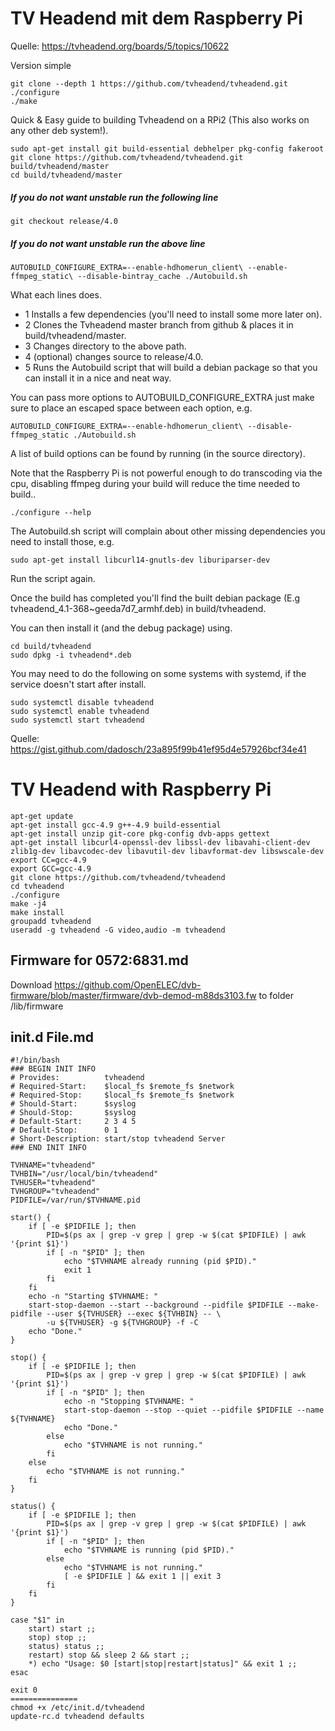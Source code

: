 
# TV Headend mit dem Raspberry Pi

Quelle: https://tvheadend.org/boards/5/topics/10622

Version simple
```
git clone --depth 1 https://github.com/tvheadend/tvheadend.git
./configure
./make
```

Quick & Easy guide to building Tvheadend on a RPi2 (This also works on any other deb system!).
```
sudo apt-get install git build-essential debhelper pkg-config fakeroot
git clone https://github.com/tvheadend/tvheadend.git build/tvheadend/master
cd build/tvheadend/master
```
##### If you do not want unstable run the following line #####
```
git checkout release/4.0
```
##### If you do not want unstable run the above line #####
```
AUTOBUILD_CONFIGURE_EXTRA=--enable-hdhomerun_client\ --enable-ffmpeg_static\ --disable-bintray_cache ./Autobuild.sh
```

What each lines does.
* 1 Installs a few dependencies (you'll need to install some more later on).
* 2 Clones the Tvheadend master branch from github & places it in build/tvheadend/master.
* 3 Changes directory to the above path.
* 4 (optional) changes source to release/4.0.
* 5 Runs the Autobuild script that will build a debian package so that you can install it in a nice and neat way.

You can pass more options to AUTOBUILD_CONFIGURE_EXTRA just make sure to place an escaped space between each option, e.g.

```
AUTOBUILD_CONFIGURE_EXTRA=--enable-hdhomerun_client\ --disable-ffmpeg_static ./Autobuild.sh
```

A list of build options can be found by running (in the source directory).

Note that the Raspberry Pi is not powerful enough to do transcoding via the cpu, disabling ffmpeg during your build will reduce the time needed to build..

```
./configure --help
```

The Autobuild.sh script will complain about other missing dependencies you need to install those, e.g.

```
sudo apt-get install libcurl14-gnutls-dev liburiparser-dev
```

Run the script again.

Once the build has completed you'll find the built debian package (E.g tvheadend_4.1-368~geeda7d7_armhf.deb) in build/tvheadend.

You can then install it (and the debug package) using.

```
cd build/tvheadend
sudo dpkg -i tvheadend*.deb
```

You may need to do the following on some systems with systemd, if the service doesn't start after install.

```
sudo systemctl disable tvheadend
sudo systemctl enable tvheadend
sudo systemctl start tvheadend
```






Quelle: https://gist.github.com/dadosch/23a895f99b41ef95d4e57926bcf34e41

# TV Headend with Raspberry Pi
```
apt-get update
apt-get install gcc-4.9 g++-4.9 build-essential
apt-get install unzip git-core pkg-config dvb-apps gettext
apt-get install libcurl4-openssl-dev libssl-dev libavahi-client-dev zlib1g-dev libavcodec-dev libavutil-dev libavformat-dev libswscale-dev
export CC=gcc-4.9
export GCC=gcc-4.9
git clone https://github.com/tvheadend/tvheadend
cd tvheadend
./configure
make -j4
make install
groupadd tvheadend
useradd -g tvheadend -G video,audio -m tvheadend
```

## Firmware for 0572:6831.md

Download https://github.com/OpenELEC/dvb-firmware/blob/master/firmware/dvb-demod-m88ds3103.fw to folder /lib/firmware

## init.d File.md

```
#!/bin/bash
### BEGIN INIT INFO
# Provides:          tvheadend
# Required-Start:    $local_fs $remote_fs $network
# Required-Stop:     $local_fs $remote_fs $network
# Should-Start:      $syslog
# Should-Stop:       $syslog
# Default-Start:     2 3 4 5
# Default-Stop:      0 1
# Short-Description: start/stop tvheadend Server
### END INIT INFO

TVHNAME="tvheadend"
TVHBIN="/usr/local/bin/tvheadend"
TVHUSER="tvheadend"
TVHGROUP="tvheadend"
PIDFILE=/var/run/$TVHNAME.pid

start() {
    if [ -e $PIDFILE ]; then
        PID=$(ps ax | grep -v grep | grep -w $(cat $PIDFILE) | awk '{print $1}')
        if [ -n "$PID" ]; then
            echo "$TVHNAME already running (pid $PID)."
            exit 1
        fi
    fi
    echo -n "Starting $TVHNAME: "
    start-stop-daemon --start --background --pidfile $PIDFILE --make-pidfile --user ${TVHUSER} --exec ${TVHBIN} -- \
        -u ${TVHUSER} -g ${TVHGROUP} -f -C
    echo "Done."
}

stop() {
    if [ -e $PIDFILE ]; then
        PID=$(ps ax | grep -v grep | grep -w $(cat $PIDFILE) | awk '{print $1}')
        if [ -n "$PID" ]; then
            echo -n "Stopping $TVHNAME: "
            start-stop-daemon --stop --quiet --pidfile $PIDFILE --name ${TVHNAME}
            echo "Done."
        else
            echo "$TVHNAME is not running."
        fi
    else
        echo "$TVHNAME is not running."
    fi
}

status() {
    if [ -e $PIDFILE ]; then
        PID=$(ps ax | grep -v grep | grep -w $(cat $PIDFILE) | awk '{print $1}')
        if [ -n "$PID" ]; then
            echo "$TVHNAME is running (pid $PID)."
        else
            echo "$TVHNAME is not running."
            [ -e $PIDFILE ] && exit 1 || exit 3
        fi
    fi
}

case "$1" in
    start) start ;;
    stop) stop ;;
    status) status ;;
    restart) stop && sleep 2 && start ;;
    *) echo "Usage: $0 [start|stop|restart|status]" && exit 1 ;;
esac

exit 0
===============
chmod +x /etc/init.d/tvheadend
update-rc.d tvheadend defaults
```


